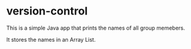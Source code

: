 # version-control

This is a simple Java app that prints the names of all group memebers.

It stores the names in an Array List.
